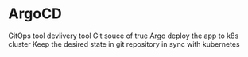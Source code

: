 # ArgoCD

GitOps tool devlivery tool
Git souce of true
Argo deploy the app to k8s cluster
Keep the desired state in git repository in sync with kubernetes
